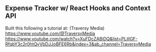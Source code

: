 ## Expense Tracker w/ React Hooks and Context API
Built this following a tutorial at: (Traversy Media) https://www.youtube.com/@TraversyMedia
https://www.youtube.com/watch?v=XuFDcZABiDQ&list=PLillGF-RfqbY3c2r0htQyVbDJJoBFE6Rb&index=3&ab_channel=TraversyMedia
